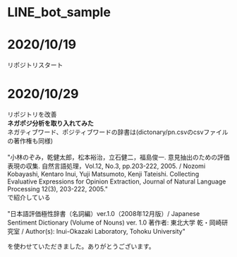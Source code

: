 # LINE_bot_sample
<h1>2020/10/19</h1>
リポジトリスタート

<h1>2020/10/29</h1>
リポジトリを改善<br>
<strong>ネガポジ分析を取り入れてみた</strong><br>
ネガティブワード、ポジティブワードの辞書は(dictonary/pn.csvのcsvファイルの著作権も同様)<br>
<br>
"小林のぞみ，乾健太郎，松本裕治，立石健二，福島俊一. 意見抽出のための評価表現の収集. 自然言語処理，Vol.12, No.3, pp.203-222, 2005. / Nozomi Kobayashi, Kentaro Inui, Yuji Matsumoto, Kenji Tateishi. Collecting Evaluative Expressions for Opinion Extraction, Journal of Natural Language Processing 12(3), 203-222, 2005."<br>
で紹介している<br>
<br>
"日本語評価極性辞書（名詞編）ver.1.0（2008年12月版）/ Japanese Sentiment Dictionary (Volume of Nouns) ver. 1.0  著作者: 東北大学 乾・岡崎研究室 / Author(s): Inui-Okazaki Laboratory, Tohoku University"<br>

を使わせていただきました。ありがとうございます。<br>
